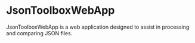 # JsonToolboxWebApp
JsonToolboxWebApp is a web application designed to assist in processing and comparing JSON files.
